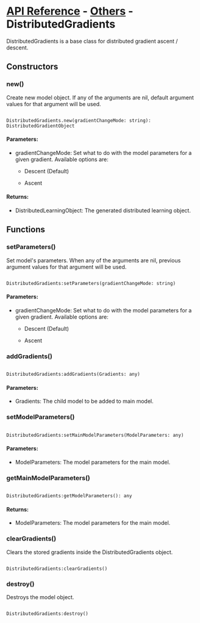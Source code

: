 # [API Reference](../../API.md) - [Others](../Others.md) - DistributedGradients

DistributedGradients is a base class for distributed gradient ascent / descent.

## Constructors

### new()

Create new model object. If any of the arguments are nil, default argument values for that argument will be used.

```

DistributedGradients.new(gradientChangeMode: string): DistributedGradientObject

```

#### Parameters:

* gradientChangeMode: Set what to do with the model parameters for a given gradient. Available options are:

  * Descent (Default)

  * Ascent  

#### Returns:

* DistributedLearningObject: The generated distributed learning object.

## Functions

### setParameters()

Set model's parameters. When any of the arguments are nil, previous argument values for that argument will be used.

```

DistributedGradients:setParameters(gradientChangeMode: string)

```

#### Parameters:

* gradientChangeMode: Set what to do with the model parameters for a given gradient. Available options are:

  * Descent (Default)

  * Ascent  

### addGradients()

```

DistributedGradients:addGradients(Gradients: any)

```

#### Parameters:

* Gradients: The child model to be added to main model.

### setModelParameters()

```

DistributedGradients:setMainModelParameters(ModelParameters: any)

```

#### Parameters:

* ModelParameters: The model parameters for the main model.

### getMainModelParameters()

```

DistributedGradients:getModelParameters(): any

```

#### Returns:

* ModelParameters: The model parameters for the main model.

### clearGradients()

Clears the stored gradients inside the DistributedGradients object.

```

DistributedGradients:clearGradients()

```

### destroy()

Destroys the model object.

```

DistributedGradients:destroy()

```
